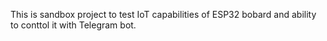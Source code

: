 This is sandbox project to test IoT capabilities of ESP32 bobard and ability to conttol it with Telegram bot.
